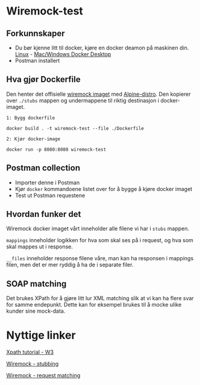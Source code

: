 # Wiremock-test

## Forkunnskaper

- Du bør kjenne litt til docker, kjøre en docker deamon på maskinen din. [Linux](https://docs.docker.com/engine/install/ubuntu/) - [Mac/Windows Docker Desktop](https://www.docker.com/products/docker-desktop)
- Postman installert

## Hva gjør Dockerfile

Den henter det offisielle [wiremock imaget](https://hub.docker.com/r/wiremock/wiremock) med [Alpine-distro](https://alpinelinux.org/). Den kopierer over `./stubs` mappen og undermappene til riktig destinasjon i docker-imaget.


```
1: Bygg dockerfile

docker build . -t wiremock-test --file ./Dockerfile

2: Kjør docker-image

docker run -p 8080:8080 wiremock-test
```

## Postman collection

 - Importer denne i Postman
 - Kjør `docker` kommandoene listet over for å bygge å kjøre docker imaget
 - Test ut Postman requestene

 ## Hvordan funker det

 Wiremock docker imaget vårt inneholder alle filene vi har i `stubs` mappen. 

`mappings` inneholder logikken for hva som skal ses på i request, og hva som skal mappes ut i response.

`__files` inneholder response filene våre, man kan ha responsen i mappings filen, men det er mer ryddig å ha de i separate filer.

## SOAP matching
Det brukes XPath for å gjøre litt lur XML matching slik at vi kan ha flere svar for samme endepunkt. Dette kan for eksempel brukes til å mocke ulike kunder sine mock-data.

# Nyttige linker
[Xpath tutorial - W3](https://www.w3schools.com/xml/xpath_intro.asp)

[Wiremock - stubbing](http://wiremock.org/docs/stubbing/)

[Wiremock - request matching](http://wiremock.org/docs/request-matching/)